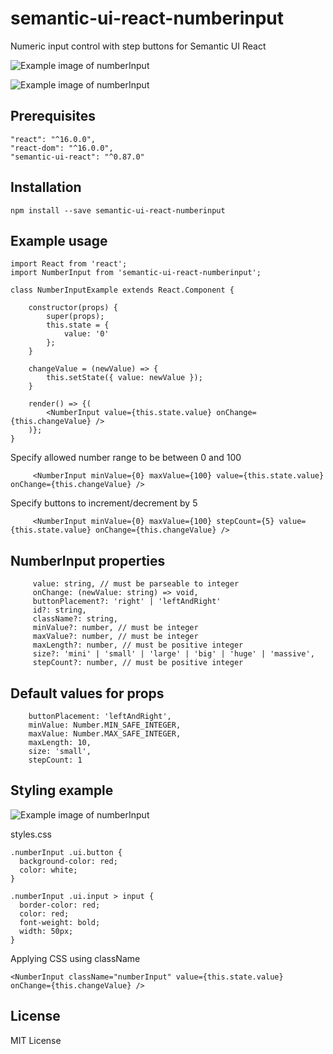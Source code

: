 # semantic-ui-react-numberinput
Numeric input control with step buttons for Semantic UI React

![Example image of numberInput](https://raw.githubusercontent.com/pksilen/semantic-ui-react-numberinput/master/example/number_input.png)

![Example image of numberInput](https://raw.githubusercontent.com/pksilen/semantic-ui-react-numberinput/master/example/right_buttons_number_input.png)

## Prerequisites
    "react": "^16.0.0",
    "react-dom": "^16.0.0",
    "semantic-ui-react": "^0.87.0"

## Installation
    npm install --save semantic-ui-react-numberinput
    
## Example usage
    import React from 'react';
    import NumberInput from 'semantic-ui-react-numberinput';
    
    class NumberInputExample extends React.Component {

        constructor(props) {
            super(props);
            this.state = {
                value: '0'
            };
        }
        
        changeValue = (newValue) => {
            this.setState({ value: newValue });
        }
       
        render() => {(
            <NumberInput value={this.state.value} onChange={this.changeValue} />
        )};
    }
    
   Specify allowed number range to be between 0 and 100
         
         <NumberInput minValue={0} maxValue={100} value={this.state.value} onChange={this.changeValue} />
         
   Specify buttons to increment/decrement by 5 
                  
         <NumberInput minValue={0} maxValue={100} stepCount={5} value={this.state.value} onChange={this.changeValue} />

## NumberInput properties      
         value: string, // must be parseable to integer
         onChange: (newValue: string) => void,
         buttonPlacement?: 'right' | 'leftAndRight'
         id?: string,
         className?: string,
         minValue?: number, // must be integer
         maxValue?: number, // must be integer
         maxLength?: number, // must be positive integer
         size?: 'mini' | 'small' | 'large' | 'big' | 'huge' | 'massive',
         stepCount?: number, // must be positive integer
         
## Default values for props
        buttonPlacement: 'leftAndRight',
        minValue: Number.MIN_SAFE_INTEGER,
        maxValue: Number.MAX_SAFE_INTEGER,
        maxLength: 10,
        size: 'small',
        stepCount: 1
        
## Styling example
![Example image of numberInput](https://raw.githubusercontent.com/pksilen/semantic-ui-react-numberinput/master/example/styled_number_input.png)

   styles.css
   
    .numberInput .ui.button {
      background-color: red;
      color: white;
    }
    
    .numberInput .ui.input > input {
      border-color: red;
      color: red;
      font-weight: bold;
      width: 50px;
    }
    
   Applying CSS using className
   
    <NumberInput className="numberInput" value={this.state.value} onChange={this.changeValue} />
    
## License
MIT License

